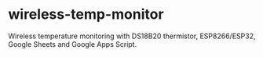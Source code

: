# wireless-temp-monitor
Wireless temperature monitoring with DS18B20 thermistor, ESP8266/ESP32, Google Sheets and Google Apps Script.
